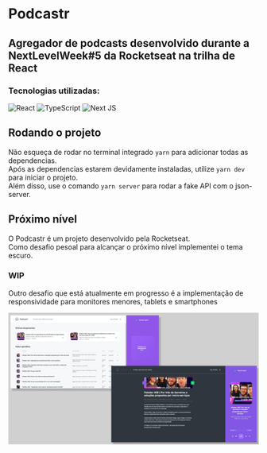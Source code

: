 # Podcastr

## Agregador de podcasts desenvolvido durante a NextLevelWeek#5 da Rocketseat na trilha de React

### Tecnologias utilizadas: </br>
<img alt="React" src="https://img.shields.io/badge/react-%2320232a.svg?&style=for-the-badge&logo=react&logoColor=%2361DAFB"/>
<img alt="TypeScript" src="https://img.shields.io/badge/typescript-%23007ACC.svg?&style=for-the-badge&logo=typescript&logoColor=white"/>
<img alt="Next JS" src="https://img.shields.io/badge/nextjs-%23000000.svg?&style=for-the-badge&logo=next.js&logoColor=white"/>

## Rodando o projeto 

Não esqueça de rodar no terminal integrado `yarn` para adicionar todas as dependencias. </br>
Após as dependencias estarem devidamente instaladas, utilize `yarn dev` para iniciar o projeto. </br>
Além disso, use o comando `yarn server` para rodar a fake API com o json-server.  

## Próximo nível 

O Podcastr é um projeto desenvolvido pela Rocketseat. </br>
Como desafio pesoal para alcançar o próximo nível implementei o tema escuro. </br>

### WIP

Outro desafio que está atualmente em progresso é a implementação de responsividade para monitores menores, tablets e smartphones

![site](https://github.com/GuihLeme/Podcastr/blob/main/github.png)



